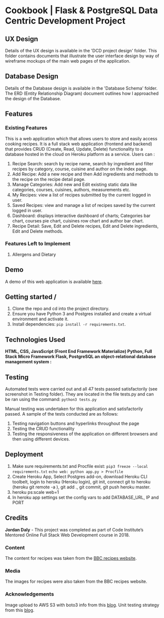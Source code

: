 # Cookbook | Flask & PostgreSQL Data Centric Development Project

## UX Design

Details of the UX design is available in the 'DCD project design' folder. This folder contains documents that illustrate the user interface design by way of wireframe mockups of the main web pages of the application.

## Database Design

Details of the Database design is available in the
'Database Schema' folder. The ERD (Entity Relationship Diagram) document outlines how I approached the design of the Database.

## Features

### Existing Features

This is a web application which that allows users to store and easily access cooking recipes. It is a full stack web application (frontend and backend) that provides CRUD (Create, Read, Update, Delete) functionality to a database hosted in the cloud on Heroku platform as a service. Users can :
1.	Recipe Search: search by recipe name, search by ingredient and filter recipes by category, course, cuisine and author on the index page. 
2.	Add Recipe: Add a new recipe and then Add ingredients and methods to the recipe on the recipe detail page.
3.	Manage Categories: Add new and Edit existing static data like categories, courses, cuisines, authors, measurements etc.
4.	My Recipes: view a list of recipes submitted by the current logged in user.
5.  Saved Recipes: view and manage a list of recipes saved by the current logged in user.
6.  Dashboard: displays interactive dashboard of charts; Categories bar chart, courses pie chart, cuisines row chart and author bar chart. 
7. Recipe Detail: Save, Edit and Delete recipes, Edit and Delete ingredients, Edit and Delete methods.

### Features Left to Implement
1. Allergens and Dietary

## Demo

A demo of this web application is available [here](https://daly-cookbook.herokuapp.com/).


## Getting started /

1. Clone the repo and cd into the project directory.
2. Ensure you have Python 3 and Postgres installed and create a virtual environment and activate it.
3. Install dependencies: `pip install -r requirements.txt`.


## Technologies Used

**HTML, CSS, JavaScript (Front End Framework Materialize)  Python, Full Stack Micro Framework Flask, PostgreSQL an object-relational database management system :**

## Testing

Automated tests were carried out and all 47 tests passed satisfactorily (see screenshot in Testing folder). They are located in the file tests.py and can be ran using the command:
`python3 tests.py`

Manual testing was undertaken for this application and satisfactorily passed. A sample of the tests conducted are as follows:
1.	Testing navigation buttons and hyperlinks throughout the page
2.	Testing the CRUD functionality
3.	Testing the responsiveness of the application on different browsers and then using different devices.

## Deployment
1. Make sure requirements.txt and Procfile exist:
`pip3 freeze --local requirements.txt`
`echo web: python app.py > Procfile`
2. Create Heroku App, Select Postgres add-on, download Heroku CLI toolbelt, login to heroku (Heroku login), git init, connect git to heroku (heroku git remote -a <project>), git add ., git commit, git push heroku master.
3. heroku ps:scale web=1
4. In heroku app settings set the config vars to add DATABASE_URL, IP and PORT

## Credits

**Jordan Daly** - This project was completed as part of Code Institute’s Mentored Online Full Stack Web Development course in 2018.

### Content
The content for recipes was taken from the [BBC recipes website](https://www.bbc.com/food/recipes).

### Media
The images for recipes were also taken from the BBC recipes website.

### Acknowledgements
Image upload to AWS S3 with boto3 info from this [blog](http://zabana.me/notes/upload-files-amazon-s3-flask.html).
Unit testing strategy from this [blog](https://www.patricksoftwareblog.com/unit-testing-a-flask-application/).  
